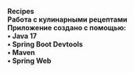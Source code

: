 **Recipes**<br/>
**Работа с кулинарными рецептами**<br/>
**Приложение создано с помощью:**<br/>
**• Java 17**<br/>
**• Spring Boot Devtools**<br/>
**• Maven**<br/>
**• Spring Web**<br/>